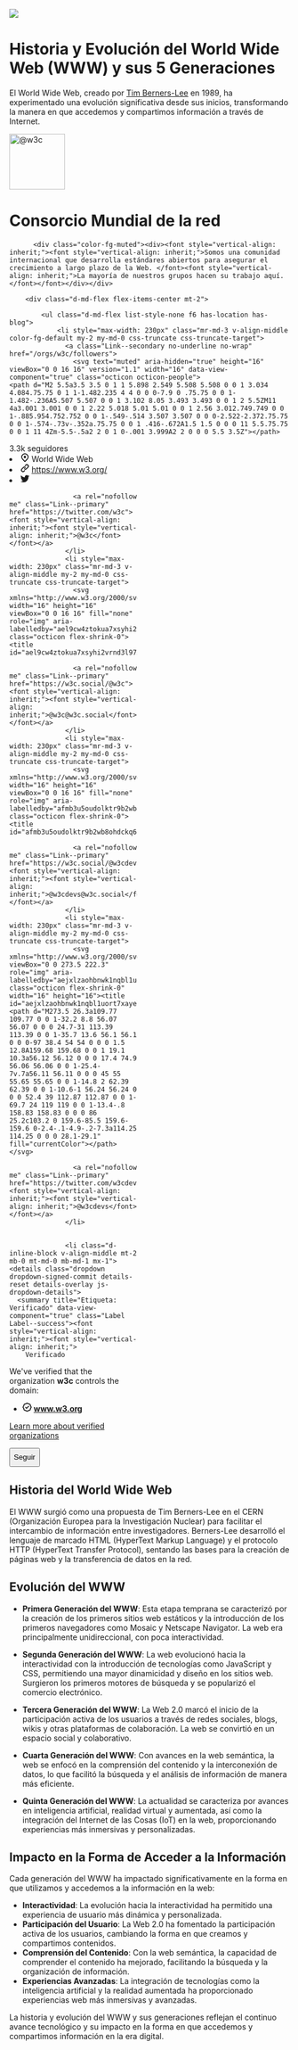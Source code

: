 
![](./Images/Header_evo.jpg)

# Historia y Evolución del World Wide Web (WWW) y sus 5 Generaciones

El World Wide Web, creado por [Tim Berners-Lee](https://es.wikipedia.org/wiki/Tim_Berners-Lee) en 1989, ha experimentado una evolución significativa desde sus inicios, transformando la manera en que accedemos y compartimos información a través de Internet.

<div class="d-flex flex-wrap flex-items-start flex-md-items-center mt-4 mb-3 pb-4 border-bottom">
        <div>
          <img itemprop="image" class="avatar flex-shrink-0 mb-3 mr-3 mb-md-0 mr-md-4" src="https://avatars.githubusercontent.com/u/379216?s=200&amp;v=4" width="100" height="100" alt="@w3c">
        </div>
      <div class="flex-1">
        <h1 class="h2 lh-condensed"><font style="vertical-align: inherit;"><font style="vertical-align: inherit;">
          Consorcio Mundial de la red
        </font></font></h1>

          <div class="color-fg-muted"><div><font style="vertical-align: inherit;"><font style="vertical-align: inherit;">Somos una comunidad internacional que desarrolla estándares abiertos para asegurar el crecimiento a largo plazo de la Web. </font><font style="vertical-align: inherit;">La mayoría de nuestros grupos hacen su trabajo aquí.</font></font></div></div>

        <div class="d-md-flex flex-items-center mt-2">

            <ul class="d-md-flex list-style-none f6 has-location has-blog">
                <li style="max-width: 230px" class="mr-md-3 v-align-middle color-fg-default my-2 my-md-0 css-truncate css-truncate-target">
                  <a class="Link--secondary no-underline no-wrap" href="/orgs/w3c/followers">
                    <svg text="muted" aria-hidden="true" height="16" viewBox="0 0 16 16" version="1.1" width="16" data-view-component="true" class="octicon octicon-people">
    <path d="M2 5.5a3.5 3.5 0 1 1 5.898 2.549 5.508 5.508 0 0 1 3.034 4.084.75.75 0 1 1-1.482.235 4 4 0 0 0-7.9 0 .75.75 0 0 1-1.482-.236A5.507 5.507 0 0 1 3.102 8.05 3.493 3.493 0 0 1 2 5.5ZM11 4a3.001 3.001 0 0 1 2.22 5.018 5.01 5.01 0 0 1 2.56 3.012.749.749 0 0 1-.885.954.752.752 0 0 1-.549-.514 3.507 3.507 0 0 0-2.522-2.372.75.75 0 0 1-.574-.73v-.352a.75.75 0 0 1 .416-.672A1.5 1.5 0 0 0 11 5.5.75.75 0 0 1 11 4Zm-5.5-.5a2 2 0 1 0-.001 3.999A2 2 0 0 0 5.5 3.5Z"></path>
</svg>
                    <span class="text-bold color-fg-default"><font style="vertical-align: inherit;"><font style="vertical-align: inherit;">3.3k</font></font></span><font style="vertical-align: inherit;"><font style="vertical-align: inherit;"> 
                    seguidores
</font></font></a>                </li>
                <li style="max-width: 230px" class="mr-md-3 v-align-middle color-fg-default my-2 my-md-0 css-truncate css-truncate-target">
                  <svg aria-hidden="true" height="16" viewBox="0 0 16 16" version="1.1" width="16" data-view-component="true" class="octicon octicon-location flex-shrink-0">
    <path d="m12.596 11.596-3.535 3.536a1.5 1.5 0 0 1-2.122 0l-3.535-3.536a6.5 6.5 0 1 1 9.192-9.193 6.5 6.5 0 0 1 0 9.193Zm-1.06-8.132v-.001a5 5 0 1 0-7.072 7.072L8 14.07l3.536-3.534a5 5 0 0 0 0-7.072ZM8 9a2 2 0 1 1-.001-3.999A2 2 0 0 1 8 9Z"></path>
</svg>
                  <span itemprop="location"><font style="vertical-align: inherit;"><font style="vertical-align: inherit;">World Wide Web</font></font></span>
                </li>
                <li style="max-width: 230px" class="mr-md-3 v-align-middle color-fg-default my-2 my-md-0 css-truncate css-truncate-target">
                  <svg aria-hidden="true" height="16" viewBox="0 0 16 16" version="1.1" width="16" data-view-component="true" class="octicon octicon-link flex-shrink-0">
    <path d="m7.775 3.275 1.25-1.25a3.5 3.5 0 1 1 4.95 4.95l-2.5 2.5a3.5 3.5 0 0 1-4.95 0 .751.751 0 0 1 .018-1.042.751.751 0 0 1 1.042-.018 1.998 1.998 0 0 0 2.83 0l2.5-2.5a2.002 2.002 0 0 0-2.83-2.83l-1.25 1.25a.751.751 0 0 1-1.042-.018.751.751 0 0 1-.018-1.042Zm-4.69 9.64a1.998 1.998 0 0 0 2.83 0l1.25-1.25a.751.751 0 0 1 1.042.018.751.751 0 0 1 .018 1.042l-1.25 1.25a3.5 3.5 0 1 1-4.95-4.95l2.5-2.5a3.5 3.5 0 0 1 4.95 0 .751.751 0 0 1-.018 1.042.751.751 0 0 1-1.042.018 1.998 1.998 0 0 0-2.83 0l-2.5 2.5a1.998 1.998 0 0 0 0 2.83Z"></path>
</svg>
                  <a rel="nofollow" itemprop="url" class="color-fg-default" title="https://www.w3.org/" href="https://www.w3.org/"><font style="vertical-align: inherit;"><font style="vertical-align: inherit;">https://www.w3.org/</font></font></a>
                </li>
                  <li style="max-width: 230px" class="mr-md-3 v-align-middle my-2 my-md-0 css-truncate css-truncate-target">
                    <svg xmlns="http://www.w3.org/2000/svg" viewBox="0 0 273.5 222.3" role="img" aria-labelledby="ao75c4qhae7sgo2dogzhmm07wmvguutt" class="octicon flex-shrink-0" width="16" height="16"><title id="ao75c4qhae7sgo2dogzhmm07wmvguutt">Twitter</title><path d="M273.5 26.3a109.77 109.77 0 0 1-32.2 8.8 56.07 56.07 0 0 0 24.7-31 113.39 113.39 0 0 1-35.7 13.6 56.1 56.1 0 0 0-97 38.4 54 54 0 0 0 1.5 12.8A159.68 159.68 0 0 1 19.1 10.3a56.12 56.12 0 0 0 17.4 74.9 56.06 56.06 0 0 1-25.4-7v.7a56.11 56.11 0 0 0 45 55 55.65 55.65 0 0 1-14.8 2 62.39 62.39 0 0 1-10.6-1 56.24 56.24 0 0 0 52.4 39 112.87 112.87 0 0 1-69.7 24 119 119 0 0 1-13.4-.8 158.83 158.83 0 0 0 86 25.2c103.2 0 159.6-85.5 159.6-159.6 0-2.4-.1-4.9-.2-7.3a114.25 114.25 0 0 0 28.1-29.1" fill="currentColor"></path></svg>

                    <a rel="nofollow me" class="Link--primary" href="https://twitter.com/w3c"><font style="vertical-align: inherit;"><font style="vertical-align: inherit;">@w3c</font></font></a>
                  </li>
                  <li style="max-width: 230px" class="mr-md-3 v-align-middle my-2 my-md-0 css-truncate css-truncate-target">
                    <svg xmlns="http://www.w3.org/2000/svg" width="16" height="16" viewBox="0 0 16 16" fill="none" role="img" aria-labelledby="ael9cw4ztokua7xsyhi2vrnd3l972i2q" class="octicon flex-shrink-0"><title id="ael9cw4ztokua7xsyhi2vrnd3l972i2q">Mastodon</title>
<path d="M8.29202 0.000202252C6.27825 0.00837918 4.27877 0.264357 3.23839 0.744626C3.23839 0.744626 1 1.76482 1 5.23985C1 9.37638 0.997 14.5711 4.70851 15.5757C6.12991 15.9582 7.35227 16.0405 8.33499 15.9838C10.1184 15.883 11.0005 15.3359 11.0005 15.3359L10.9406 14.0165C10.9406 14.0165 9.78462 14.4244 8.35322 14.3776C6.93515 14.3276 5.44121 14.221 5.20853 12.4481C5.1872 12.2832 5.17662 12.1163 5.17728 11.9501C8.18209 12.697 10.7444 12.2754 11.4497 12.19C13.4191 11.9503 15.1336 10.7139 15.3522 9.58385C15.6949 7.80294 15.6661 5.23985 15.6661 5.23985C15.6661 1.76482 13.4316 0.744626 13.4316 0.744626C12.3345 0.231649 10.3058 -0.00797468 8.29202 0.000202252ZM6.13696 2.65066C6.82691 2.66919 7.5087 2.97824 7.92872 3.63106L8.33499 4.32203L8.73995 3.63106C9.58333 2.31808 11.4736 2.40001 12.3729 3.41595C13.2023 4.3825 13.0175 5.00632 13.0175 9.32441V9.32571H11.3859V5.56839C11.3859 3.80952 9.14622 3.74159 9.14622 5.81219V7.9894H7.52505V5.81219C7.52505 3.74159 5.28666 3.80821 5.28666 5.56709V9.32441H3.65117C3.65117 5.00298 3.46969 4.37515 4.29573 3.41595C4.74875 2.90464 5.44701 2.63214 6.13696 2.65066Z" fill="currentColor"></path>
</svg>

                    <a rel="nofollow me" class="Link--primary" href="https://w3c.social/@w3c"><font style="vertical-align: inherit;"><font style="vertical-align: inherit;">@w3c@w3c.social</font></font></a>
                  </li>
                  <li style="max-width: 230px" class="mr-md-3 v-align-middle my-2 my-md-0 css-truncate css-truncate-target">
                    <svg xmlns="http://www.w3.org/2000/svg" width="16" height="16" viewBox="0 0 16 16" fill="none" role="img" aria-labelledby="afmb3u5oudolktr9b2wb8ohdckq6kwqt" class="octicon flex-shrink-0"><title id="afmb3u5oudolktr9b2wb8ohdckq6kwqt">Mastodon</title>
<path d="M8.29202 0.000202252C6.27825 0.00837918 4.27877 0.264357 3.23839 0.744626C3.23839 0.744626 1 1.76482 1 5.23985C1 9.37638 0.997 14.5711 4.70851 15.5757C6.12991 15.9582 7.35227 16.0405 8.33499 15.9838C10.1184 15.883 11.0005 15.3359 11.0005 15.3359L10.9406 14.0165C10.9406 14.0165 9.78462 14.4244 8.35322 14.3776C6.93515 14.3276 5.44121 14.221 5.20853 12.4481C5.1872 12.2832 5.17662 12.1163 5.17728 11.9501C8.18209 12.697 10.7444 12.2754 11.4497 12.19C13.4191 11.9503 15.1336 10.7139 15.3522 9.58385C15.6949 7.80294 15.6661 5.23985 15.6661 5.23985C15.6661 1.76482 13.4316 0.744626 13.4316 0.744626C12.3345 0.231649 10.3058 -0.00797468 8.29202 0.000202252ZM6.13696 2.65066C6.82691 2.66919 7.5087 2.97824 7.92872 3.63106L8.33499 4.32203L8.73995 3.63106C9.58333 2.31808 11.4736 2.40001 12.3729 3.41595C13.2023 4.3825 13.0175 5.00632 13.0175 9.32441V9.32571H11.3859V5.56839C11.3859 3.80952 9.14622 3.74159 9.14622 5.81219V7.9894H7.52505V5.81219C7.52505 3.74159 5.28666 3.80821 5.28666 5.56709V9.32441H3.65117C3.65117 5.00298 3.46969 4.37515 4.29573 3.41595C4.74875 2.90464 5.44701 2.63214 6.13696 2.65066Z" fill="currentColor"></path>
</svg>

                    <a rel="nofollow me" class="Link--primary" href="https://w3c.social/@w3cdevs"><font style="vertical-align: inherit;"><font style="vertical-align: inherit;">@w3cdevs@w3c.social</font></font></a>
                  </li>
                  <li style="max-width: 230px" class="mr-md-3 v-align-middle my-2 my-md-0 css-truncate css-truncate-target">
                    <svg xmlns="http://www.w3.org/2000/svg" viewBox="0 0 273.5 222.3" role="img" aria-labelledby="aejxlzaohbnwk1nqbl1uort7xayelzz8" class="octicon flex-shrink-0" width="16" height="16"><title id="aejxlzaohbnwk1nqbl1uort7xayelzz8">Twitter</title><path d="M273.5 26.3a109.77 109.77 0 0 1-32.2 8.8 56.07 56.07 0 0 0 24.7-31 113.39 113.39 0 0 1-35.7 13.6 56.1 56.1 0 0 0-97 38.4 54 54 0 0 0 1.5 12.8A159.68 159.68 0 0 1 19.1 10.3a56.12 56.12 0 0 0 17.4 74.9 56.06 56.06 0 0 1-25.4-7v.7a56.11 56.11 0 0 0 45 55 55.65 55.65 0 0 1-14.8 2 62.39 62.39 0 0 1-10.6-1 56.24 56.24 0 0 0 52.4 39 112.87 112.87 0 0 1-69.7 24 119 119 0 0 1-13.4-.8 158.83 158.83 0 0 0 86 25.2c103.2 0 159.6-85.5 159.6-159.6 0-2.4-.1-4.9-.2-7.3a114.25 114.25 0 0 0 28.1-29.1" fill="currentColor"></path></svg>

                    <a rel="nofollow me" class="Link--primary" href="https://twitter.com/w3cdevs"><font style="vertical-align: inherit;"><font style="vertical-align: inherit;">@w3cdevs</font></font></a>
                  </li>


                  <li class="d-inline-block v-align-middle mt-2 mb-0 mt-md-0 mb-md-1 mx-1">
    <details class="dropdown dropdown-signed-commit details-reset details-overlay js-dropdown-details">
      <summary title="Etiqueta: Verificado" data-view-component="true" class="Label Label--success"><font style="vertical-align: inherit;"><font style="vertical-align: inherit;">
        Verificado
</font></font></summary>
      <div class="anim-scale-in position-relative" style="z-index: 200;">
        <div class="dropdown-menu dropdown-menu-s p-3 mt-2 Box color-shadow-large py-0 color-fg-default text-left">
          <p>
            We've verified that the organization <strong>w3c</strong> controls the domain:
          </p>
          <ul>
              <li class="mb-1">
                <svg aria-hidden="true" height="16" viewBox="0 0 16 16" version="1.1" width="16" data-view-component="true" class="octicon octicon-verified mr-1 color-fg-success">
    <path d="m9.585.52.929.68c.153.112.331.186.518.215l1.138.175a2.678 2.678 0 0 1 2.24 2.24l.174 1.139c.029.187.103.365.215.518l.68.928a2.677 2.677 0 0 1 0 3.17l-.68.928a1.174 1.174 0 0 0-.215.518l-.175 1.138a2.678 2.678 0 0 1-2.241 2.241l-1.138.175a1.17 1.17 0 0 0-.518.215l-.928.68a2.677 2.677 0 0 1-3.17 0l-.928-.68a1.174 1.174 0 0 0-.518-.215L3.83 14.41a2.678 2.678 0 0 1-2.24-2.24l-.175-1.138a1.17 1.17 0 0 0-.215-.518l-.68-.928a2.677 2.677 0 0 1 0-3.17l.68-.928c.112-.153.186-.331.215-.518l.175-1.14a2.678 2.678 0 0 1 2.24-2.24l1.139-.175c.187-.029.365-.103.518-.215l.928-.68a2.677 2.677 0 0 1 3.17 0ZM7.303 1.728l-.927.68a2.67 2.67 0 0 1-1.18.489l-1.137.174a1.179 1.179 0 0 0-.987.987l-.174 1.136a2.677 2.677 0 0 1-.489 1.18l-.68.928a1.18 1.18 0 0 0 0 1.394l.68.927c.256.348.424.753.489 1.18l.174 1.137c.078.509.478.909.987.987l1.136.174a2.67 2.67 0 0 1 1.18.489l.928.68c.414.305.979.305 1.394 0l.927-.68a2.67 2.67 0 0 1 1.18-.489l1.137-.174a1.18 1.18 0 0 0 .987-.987l.174-1.136a2.67 2.67 0 0 1 .489-1.18l.68-.928a1.176 1.176 0 0 0 0-1.394l-.68-.927a2.686 2.686 0 0 1-.489-1.18l-.174-1.137a1.179 1.179 0 0 0-.987-.987l-1.136-.174a2.677 2.677 0 0 1-1.18-.489l-.928-.68a1.176 1.176 0 0 0-1.394 0ZM11.28 6.78l-3.75 3.75a.75.75 0 0 1-1.06 0L4.72 8.78a.751.751 0 0 1 .018-1.042.751.751 0 0 1 1.042-.018L7 8.94l3.22-3.22a.751.751 0 0 1 1.042.018.751.751 0 0 1 .018 1.042Z"></path>
</svg>
                <strong>www.w3.org</strong>
              </li>
          </ul>
          <div class="pt-2">
            <a href="https://docs.github.com/organizations/managing-organization-settings/verifying-or-approving-a-domain-for-your-organization">Learn more about verified organizations</a>
          </div>
        </div>
      </div>
    </details>
  </li>
            </ul>
        </div>
      </div>
      <div class="d-flex flex-items-center flex-self-start mt-3">
          <div class="position-relative ml-1">            
  <span class="user-following-container js-form-toggle-container">
      <!-- '"` --><!-- </textarea></xmp> --><form class="js-form-toggle-target" data-sr-feedback="You are following w3c" data-turbo="false" action="/users/follow?target=w3c" accept-charset="UTF-8" method="post"><input type="hidden" name="authenticity_token" value="-i5Fmr5A_H12Gq7lEVR_yznwvWASd8RdSMWGSJ-iznXB7RAg6iEDmuRy121ndIzBnDPJBG_5C8VWpVBLPqdZrQ">
        <font style="vertical-align: inherit;"><font style="vertical-align: inherit;"><input type="submit" name="commit" value="Seguir" style="min-height: 34px" class="btn" title="Seguir w3c" aria-label="Seguir w3c" data-hydro-click="{&quot;event_type&quot;:&quot;user_profile.click&quot;,&quot;payload&quot;:{&quot;profile_user_id&quot;:379216,&quot;target&quot;:&quot;FOLLOW_BUTTON&quot;,&quot;user_id&quot;:24318368,&quot;originating_url&quot;:&quot;https://github.com/w3c&quot;}}" data-hydro-click-hmac="196b01d2316a957f7a9480a2e2ba8bd22df85c40e4d1b843321b75a2015d6e3f" data-disable-with="Follow"></font></font>
</form>
    <!-- '"` --><!-- </textarea></xmp> --><form class="js-form-toggle-target" hidden="hidden" data-sr-feedback="You are unfollowing w3c" data-turbo="false" action="/users/unfollow?target=w3c" accept-charset="UTF-8" method="post"><input type="hidden" name="authenticity_token" value="nV1j7K_hVN61hZ4iT3OWMncg5-GIPB2zUrmZ8LpEGjpSXpX5J5kDcQYjSowPPlNRAjmvYCz3Ft6tX7ZYV0rvIA">
      <input type="submit" name="commit" value="Unfollow" style="min-height: 34px" class="btn" data-disable-with="Unfollow" title="Unfollow w3c" aria-label="Unfollow w3c">
</form>  </span>
          </div>
      </div>
    </div>

## Historia del World Wide Web

El WWW surgió como una propuesta de Tim Berners-Lee en el CERN (Organización Europea para la Investigación Nuclear) para facilitar el intercambio de información entre investigadores. Berners-Lee desarrolló el lenguaje de marcado HTML (HyperText Markup Language) y el protocolo HTTP (HyperText Transfer Protocol), sentando las bases para la creación de páginas web y la transferencia de datos en la red.

## Evolución del WWW

- **Primera Generación del WWW**: Esta etapa temprana se caracterizó por la creación de los primeros sitios web estáticos y la introducción de los primeros navegadores como Mosaic y Netscape Navigator. La web era principalmente unidireccional, con poca interactividad.

- **Segunda Generación del WWW**: La web evolucionó hacia la interactividad con la introducción de tecnologías como JavaScript y CSS, permitiendo una mayor dinamicidad y diseño en los sitios web. Surgieron los primeros motores de búsqueda y se popularizó el comercio electrónico.

- **Tercera Generación del WWW**: La Web 2.0 marcó el inicio de la participación activa de los usuarios a través de redes sociales, blogs, wikis y otras plataformas de colaboración. La web se convirtió en un espacio social y colaborativo.

- **Cuarta Generación del WWW**: Con avances en la web semántica, la web se enfocó en la comprensión del contenido y la interconexión de datos, lo que facilitó la búsqueda y el análisis de información de manera más eficiente.

- **Quinta Generación del WWW**: La actualidad se caracteriza por avances en inteligencia artificial, realidad virtual y aumentada, así como la integración del Internet de las Cosas (IoT) en la web, proporcionando experiencias más inmersivas y personalizadas.

## Impacto en la Forma de Acceder a la Información

Cada generación del WWW ha impactado significativamente en la forma en que utilizamos y accedemos a la información en la web:

- **Interactividad**: La evolución hacia la interactividad ha permitido una experiencia de usuario más dinámica y personalizada.
- **Participación del Usuario**: La Web 2.0 ha fomentado la participación activa de los usuarios, cambiando la forma en que creamos y compartimos contenidos.
- **Comprensión del Contenido**: Con la web semántica, la capacidad de comprender el contenido ha mejorado, facilitando la búsqueda y la organización de información.
- **Experiencias Avanzadas**: La integración de tecnologías como la inteligencia artificial y la realidad aumentada ha proporcionado experiencias web más inmersivas y avanzadas.

La historia y evolución del WWW y sus generaciones reflejan el continuo avance tecnológico y su impacto en la forma en que accedemos y compartimos información en la era digital.

